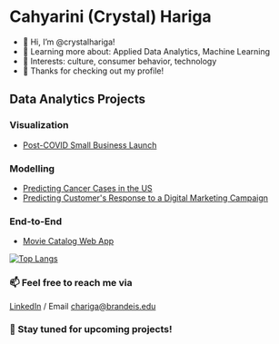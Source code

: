 # Cahyarini (Crystal) Hariga

- 👋 Hi, I’m @crystalhariga!
- 🌱 Learning more about: Applied Data Analytics, Machine Learning
- 👀 Interests: culture, consumer behavior, technology
- 💞️ Thanks for checking out my profile!

## Data Analytics Projects
### Visualization
- [Post-COVID Small Business Launch](https://github.com/crystalhariga/data_visualization_consultancy)

### Modelling
- [Predicting Cancer Cases in the US](https://github.com/crystalhariga/cancer_ml)
- [Predicting Customer's Response to a Digital Marketing Campaign](https://github.com/crystalhariga/predictive-modeling_digital-marketing)

### End-to-End
- [Movie Catalog Web App](https://github.com/crystalhariga/movie-catalog)


[![Top Langs](https://github-readme-stats.vercel.app/api/top-langs/?username=crystalhariga)](https://github.com/anuraghazra/github-readme-stats)


<!--- [![Crystal's github stats](https://github-readme-stats.vercel.app/api?username=crystalhariga&count_private=true&show_icons=true&theme=radical&hide_rank=false)](https://github.com/anuraghazra/github-readme-stats)
--->


### 📫 Feel free to reach me via
[LinkedIn](https://www.linkedin.com/in/cahyarini-hariga/) / Email chariga@brandeis.edu


### :bell: Stay tuned for upcoming projects!



<!---
crystalhariga/crystalhariga is a ✨ special ✨ repository because its `README.md` (this file) appears on your GitHub profile.
You can click the Preview link to take a look at your changes.
--->
